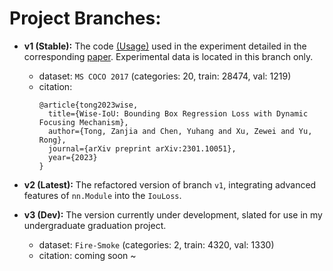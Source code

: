 # Project Branches:

- **v1 (Stable):**
  The code [(Usage)](https://blog.csdn.net/qq_55745968/article/details/128888122) used in the experiment detailed in the corresponding [paper](https://arxiv.org/abs/2301.10051).
  Experimental data is located in this branch only.
  - dataset: `MS COCO 2017` (categories: 20, train: 28474, val: 1219)
  - citation:
    ```
    @article{tong2023wise,
      title={Wise-IoU: Bounding Box Regression Loss with Dynamic Focusing Mechanism},
      author={Tong, Zanjia and Chen, Yuhang and Xu, Zewei and Yu, Rong},
      journal={arXiv preprint arXiv:2301.10051},
      year={2023}
    }
    ```
    
- **v2 (Latest):**
  The refactored version of branch `v1`, integrating advanced features of `nn.Module` into the `IouLoss`.


- **v3 (Dev):**
  The version currently under development, slated for use in my undergraduate graduation project.
  - dataset: `Fire-Smoke` (categories: 2, train: 4320, val: 1330)
  - citation: coming soon ~
